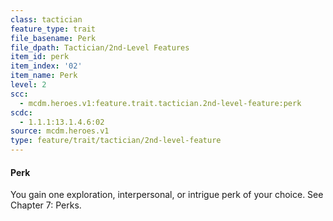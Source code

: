 ```yaml
---
class: tactician
feature_type: trait
file_basename: Perk
file_dpath: Tactician/2nd-Level Features
item_id: perk
item_index: '02'
item_name: Perk
level: 2
scc:
  - mcdm.heroes.v1:feature.trait.tactician.2nd-level-feature:perk
scdc:
  - 1.1.1:13.1.4.6:02
source: mcdm.heroes.v1
type: feature/trait/tactician/2nd-level-feature
---
```


#### Perk

You gain one exploration, interpersonal, or intrigue perk of your choice. See Chapter 7: Perks.
